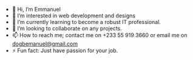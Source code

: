 - 👋 Hi, I’m Emmanuel
- 👀 I’m interested in web development and designs 
- 🌱 I’m currently learning to become a robust IT professional.
- 💞️ I’m looking to collaborate on any projects.
- 📫 How to reach me; contact me on +233 55 919 3660 or email me on dogbemanuel@gmail.com
- ⚡ Fun fact: Just have passion for your job.

<!---
dogbemmanuel/dogbemmanuel is a ✨ special ✨ repository because its `README.md` (this file) appears on your GitHub profile.
You can click the Preview link to take a look at your changes.
--->
